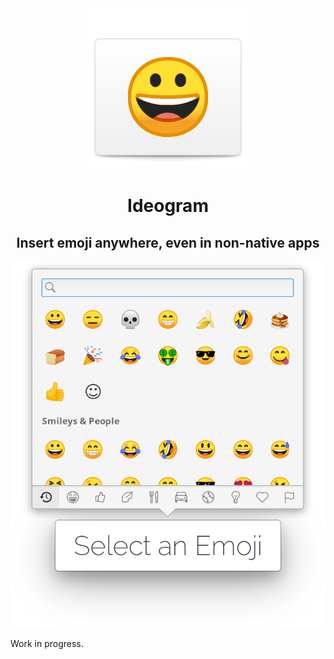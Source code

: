 <center>
  <img src="data/icons/128.svg" alt="Icon" />
  <h1>Ideogram</h1>
  <h2>Insert emoji anywhere, even in non-native apps</h2>
  <img src="data/screenshot.png" alt="Screenshot" />
</center>  

Work in progress.
